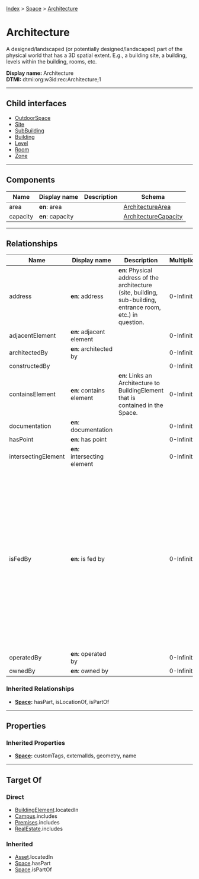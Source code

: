 [Index](../../index.md) > [Space](../Space.md) > [Architecture](#)
# Architecture

A designed/landscaped (or potentially designed/landscaped) part of the physical world that has a 3D spatial extent. E.g., a building site, a building, levels within the building, rooms, etc.


**Display name:** Architecture<br />
**DTMI:** dtmi:org:w3id:rec:Architecture;1

---

## Child interfaces
* [OutdoorSpace](OutdoorSpace.md)
* [Site](Site.md)
* [SubBuilding](SubBuilding.md)
* [Building](Building/Building.md)
* [Level](Level/Level.md)
* [Room](Room/Room.md)
* [Zone](Zone/Zone.md)

---

## Components

|Name|Display name|Description|Schema|
|-|-|-|-|
|area|**en**: area||[ArchitectureArea](../../Information/ArchitectureArea.md)|
|capacity|**en**: capacity||[ArchitectureCapacity](../../Information/ArchitectureCapacity.md)|

---

## Relationships

|Name|Display name|Description|Multiplicity|Target|Properties|Writable|
|-|-|-|-|-|-|-|
|address|**en**: address|**en**: Physical address of the architecture (site, building, sub-building, entrance room, etc.) in question.|0-Infinity|[PostalAddress](../../Information/PostalAddress.md)||True|
|adjacentElement|**en**: adjacent element||0-Infinity|[BuildingElement](../../BuildingElement/BuildingElement.md)||True|
|architectedBy|**en**: architected by||0-Infinity|[Agent](../../Agent/Agent.md)||True|
|constructedBy|||0-Infinity|[Agent](../../Agent/Agent.md)||True|
|containsElement|**en**: contains element|**en**: Links an Architecture to BuildingElement that is contained in the Space.|0-Infinity|[BuildingElement](../../BuildingElement/BuildingElement.md)||True|
|documentation|**en**: documentation||0-Infinity|[Document](../../Information/Document/Document.md)||True|
|hasPoint|**en**: has point||0-Infinity|[Point](../../Point/Point.md)||True|
|intersectingElement|**en**: intersecting element||0-Infinity|[BuildingElement](../../BuildingElement/BuildingElement.md)||True|
|isFedBy|**en**: is fed by||0-Infinity||substance (enum (ACElec, Air, BlowdownWater, ChilledWater, ColdDomesticWater, Condensate, CondenserWater, DCElec, Diesel, DriveElec, Ethernet, ExhaustAir, Freight, FuelOil, Gasoline, GreaseExhaustAir, HotDomesticWater, HotWater, IrrigationWater, Light, MakeupWater, NaturalGas, NonPotableDomesticWater, OutsideAir, People, Propane, RecircHotDomesticWater, Refrig, ReturnAir, SprinklerWater, Steam, StormDrainage, SupplyAir, TransferAir, WasteVentDrainage, Water))|True|
|operatedBy|**en**: operated by||0-Infinity|[Agent](../../Agent/Agent.md)||True|
|ownedBy|**en**: owned by||0-Infinity|[Agent](../../Agent/Agent.md)||True|
### Inherited Relationships
* **[Space](../Space.md):** hasPart, isLocationOf, isPartOf

---

## Properties

### Inherited Properties
* **[Space](../Space.md):** customTags, externalIds, geometry, name

---

## Target Of
### Direct
* [BuildingElement](../../BuildingElement/BuildingElement.md).locatedIn
* [Campus](../../Collection/Campus.md).includes
* [Premises](../../Collection/Premises.md).includes
* [RealEstate](../../Collection/RealEstate.md).includes
### Inherited
* [Asset](../../Asset/Asset.md).locatedIn
* [Space](../Space.md).hasPart
* [Space](../Space.md).isPartOf
